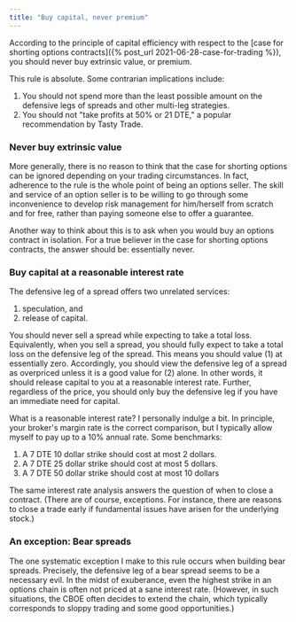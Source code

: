 ```yaml
---
title: "Buy capital, never premium"
---
```


According to the principle of capital efficiency with respect to the [case for shorting options contracts]({% post_url 2021-06-28-case-for-trading %}), you should never buy extrinsic value, or premium.

This rule is absolute. Some contrarian implications include:

1. You should not spend more than the least possible amount on the defensive legs of spreads and other multi-leg strategies.
2. You should not "take profits at 50% or 21 DTE," a popular recommendation by Tasty Trade.



### Never buy extrinsic value

More generally, there is no reason to think that the case for shorting options can be ignored depending on your trading circumstances. In fact, adherence to the rule is the whole point of being an options seller. The skill and service of an option seller is to be willing to go through some inconvenience to develop risk management for him/herself from scratch and for free, rather than paying someone else to offer a guarantee.

Another way to think about this is to ask when you would buy an options contract in isolation. For a true believer in the case for shorting options contracts, the answer should be: essentially never.


### Buy capital at a reasonable interest rate

The defensive leg of a spread offers two unrelated services: 

1. speculation, and
2. release of capital.

You should never sell a spread while expecting to take a total loss. Equivalently, when you sell a spread, you should fully expect to take a total loss on the defensive leg of the spread. This means you should value (1) at essentially zero. Accordingly, you should view the defensive leg of a spread as overpriced unless it is a good value for (2) alone. In other words, it should release capital to you at a reasonable interest rate. Further, regardless of the price, you should only buy the defensive leg if you have an immediate need for capital.

What is a reasonable interest rate? I personally indulge a bit. In principle, your broker's margin rate is the correct comparison, but I typically allow myself to pay up to a 10% annual rate. Some benchmarks:

1. A 7 DTE 10 dollar strike should cost at most 2 dollars.
2. A 7 DTE 25 dollar strike should cost at most 5 dollars.
3. A 7 DTE 50 dollar strike should cost at most 10 dollars

The same interest rate analysis answers the question of when to close a contract. (There are of course, exceptions. For instance, there are reasons to close a trade early if fundamental issues have arisen for the underlying stock.)


### An exception: Bear spreads

The one systematic exception I make to this rule occurs when building bear spreads. Precisely, the defensive leg of a bear spread seems to be a necessary evil. In the midst of exuberance, even the highest strike in an options chain is often not priced at a sane interest rate. (However, in such situations, the CBOE often decides to extend the chain, which typically corresponds to sloppy trading and some good opportunities.)
